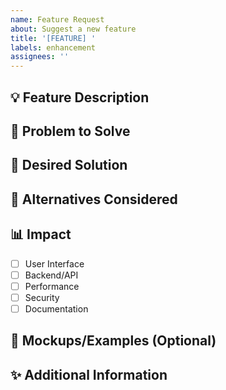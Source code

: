 ```yaml
---
name: Feature Request
about: Suggest a new feature
title: '[FEATURE] '
labels: enhancement
assignees: ''
---
```


## 💡 Feature Description

<!-- Clear and concise description of the desired feature -->

## 🎯 Problem to Solve

<!-- What problem would this feature solve? -->

## 💭 Desired Solution

<!-- How would you like it to work? -->

## 🔄 Alternatives Considered

<!-- Other solutions or features you've considered -->

## 📊 Impact

- [ ] User Interface
- [ ] Backend/API
- [ ] Performance
- [ ] Security
- [ ] Documentation

## 🎨 Mockups/Examples (Optional)

<!-- Images, links, or implementation examples -->

## ✨ Additional Information

<!-- Any additional context or notes -->
